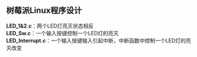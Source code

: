 ## 树莓派Linux程序设计
**LED_1&2.c**：两个LED灯亮灭状态相反  
**LED_Sw.c**：一个输入按键控制一个LED灯的亮灭  
**LED_Interrupt.c**：一个输入按键输入引起中断，中断函数中控制一个LED灯的亮灭改变  
